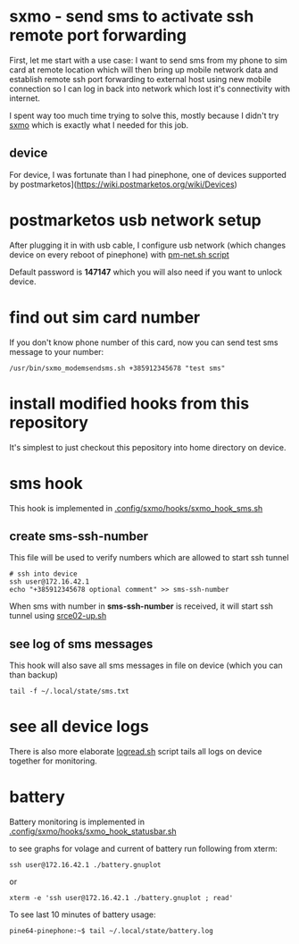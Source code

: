 # sxmo - send sms to activate ssh remote port forwarding

First, let me start with a use case: I want to send sms from my phone to sim card
at remote location which will then bring up mobile network data and establish
remote ssh port forwarding to external host using new mobile connection so I can
log in back into network which lost it's connectivity with internet.

I spent way too much time trying to solve this, mostly because I didn't try
[sxmo](https://sxmo.org) which is exactly what I needed for this job.

## device

For device, I was fortunate than I had pinephone, one of 
devices supported by postmarketos](https://wiki.postmarketos.org/wiki/Devices)

# postmarketos usb network setup

After plugging it in with usb cable, I configure usb network (which
changes device on every reboot of pinephone) with [pm-net.sh script](pm-net.sh)

Default password is **147147** which you will also need if you want to unlock device.

# find out sim card number

If you don't know phone number of this card, now you can
send test sms message to your number:
```
/usr/bin/sxmo_modemsendsms.sh +385912345678 "test sms"
```

# install modified hooks from this repository

It's simplest to just checkout this pepository into home directory on device.

# sms hook

This hook is implemented in [.config/sxmo/hooks/sxmo_hook_sms.sh](.config/sxmo/hooks/sxmo_hook_sms.sh)

## create sms-ssh-number

This file will be used to verify numbers which are allowed to start ssh tunnel

```
# ssh into device
ssh user@172.16.42.1
echo "+385912345678 optional comment" >> sms-ssh-number
```

When sms with number in **sms-ssh-number** is received, it will start ssh tunnel using
[srce02-up.sh](srce02-up.sh)

## see log of sms messages

This hook will also save all sms messages in file on device (which you can than backup)

```
tail -f ~/.local/state/sms.txt
```

# see all device logs

There is also more elaborate [logread.sh](logread.sh) script tails all
logs on device together for monitoring.

# battery

Battery monitoring is implemented in
[.config/sxmo/hooks/sxmo_hook_statusbar.sh](.config/sxmo/hooks/sxmo_hook_statusbar.sh)

to see graphs for volage and current of battery run following from xterm:

```
ssh user@172.16.42.1 ./battery.gnuplot
```

or

```
xterm -e 'ssh user@172.16.42.1 ./battery.gnuplot ; read'
```

To see last 10 minutes of battery usage:

```
pine64-pinephone:~$ tail ~/.local/state/battery.log
```

